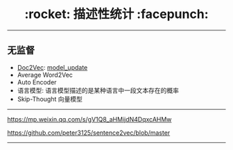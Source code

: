 <h1 align = "center">:rocket: 描述性统计 :facepunch:</h1>

---


## 无监督
- [Doc2Vec][1]: [model_update][2]
- Average Word2Vec
- Auto Encoder
- 语言模型: 语言模型描述的是某种语言中一段文本存在的概率
- Skip-Thought 向量模型

---

https://mp.weixin.qq.com/s/gV1Q8_aHMijdN4DqxcAHMw

https://github.com/peter3125/sentence2vec/blob/master

---
[1]: https://github.com/Jie-Yuan/AI/blob/master/8_NLP/2_WordEmbedding/6_Doc2Vec/mydoc2vec.md
[2]: https://github.com/Jie-Yuan/AI/blob/master/8_NLP/2_WordEmbedding/1_Word2Vec/model_update.md
